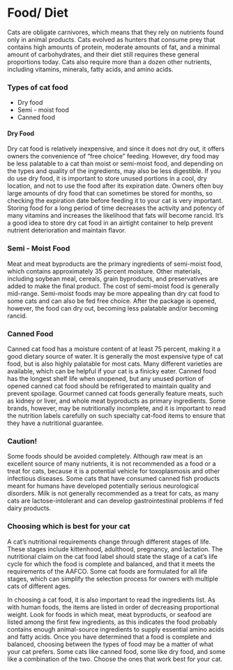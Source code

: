 # Food/ Diet 

Cats are obligate carnivores, which means that they rely on nutrients found only in animal products. Cats evolved as hunters that consume prey that contains high amounts of protein, moderate amounts of fat, and a minimal amount of carbohydrates, and their diet still requires these general proportions today. Cats also require more than a dozen other nutrients, including vitamins, minerals, fatty acids, and amino acids.



### Types of cat food
* Dry food
* Semi - moist food
* Canned food  


#### Dry Food
Dry cat food is relatively inexpensive, and since it does not dry out, it offers owners the convenience of “free choice” feeding. However, dry food may be less palatable to a cat than moist or semi-moist food, and depending on the types and quality of the ingredients, may also be less digestible. If you do use dry food, it is important to store unused portions in a cool, dry location, and not to use the food after its expiration date. Owners often buy large amounts of dry food that can sometimes be stored for months, so checking the expiration date before feeding it to your cat is very important. Storing food for a long period of time decreases the activity and potency of many vitamins and increases the likelihood that fats will become rancid. It’s a good idea to store dry cat food in an airtight container to help prevent nutrient deterioration and maintain flavor.  


### Semi - Moist Food
Meat and meat byproducts are the primary ingredients of semi-moist food, which contains approximately 35 percent moisture. Other materials, including soybean meal, cereals, grain byproducts, and preservatives are added to make the final product. The cost of semi-moist food is generally mid-range. Semi-moist foods may be more appealing than dry cat food to some cats and can also be fed free choice. After the package is opened, however, the food can dry out, becoming less palatable and/or becoming rancid.  


### Canned Food
Canned cat food has a moisture content of at least 75 percent, making it a good dietary source of water. It is generally the most expensive type of cat food, but is also highly palatable for most cats. Many different varieties are available, which can be helpful if your cat is a finicky eater. Canned food has the longest shelf life when unopened, but any unused portion of opened canned cat food should be refrigerated to maintain quality and prevent spoilage. Gourmet canned cat foods generally feature meats, such as kidney or liver, and whole meat byproducts as primary ingredients. Some brands, however, may be nutritionally incomplete, and it is important to read the nutrition labels carefully on such specialty cat-food items to ensure that they have a nutritional guarantee.  


### Caution!
Some foods should be avoided completely. Although raw meat is an excellent source of many nutrients, it is not recommended as a food or a treat for cats, because it is a potential vehicle for toxoplasmosis and other infectious diseases. Some cats that have consumed canned fish products meant for humans have developed potentially serious neurological disorders. Milk is not generally recommended as a treat for cats, as many cats are lactose-intolerant and can develop gastrointestinal problems if fed dairy products.  

### Choosing which is best for your cat
A cat’s nutritional requirements change through different stages of life. These stages include kittenhood, adulthood, pregnancy, and lactation. The nutritional claim on the cat food label should state the stage of a cat’s life cycle for which the food is complete and balanced, and that it meets the requirements of the AAFCO. Some cat foods are formulated for all life stages, which can simplify the selection process for owners with multiple cats of different ages.  

In choosing a cat food, it is also important to read the ingredients list. As with human foods, the items are listed in order of decreasing proportional weight. Look for foods in which meat, meat byproducts, or seafood are listed among the first few ingredients, as this indicates the food probably contains enough animal-source ingredients to supply essential amino acids and fatty acids.
Once you have determined that a food is complete and balanced, choosing between the types of food may be a matter of what your cat prefers. Some cats like canned food, some like dry food, and some like a combination of the two. Choose the ones that work best for your cat.  
